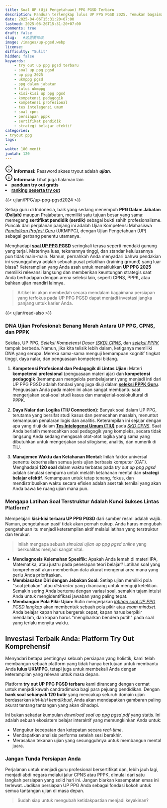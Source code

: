 ```yaml
---
title: Soal UP (Uji Pengetahuan) PPG PGSD Terbaru
description: Panduan terlengkap lulus UP PPG PGSD 2025. Temukan bagaimana persiapan melalui try out 120 soal tidak hanya menjamin kelulusan UKMPPG, tetapi juga mengasah skill untuk ujian CPNS, PPPK, dan tes potensi akademik lainnya. Mulai persiapan Anda di sini.
date: 2025-04-06T15:31:20+07:00
lastmod: 2025-06-26T15:31:20+07:00
comments: true
draft: false 
slug:   #这里要修改
image: /images/up-pgsd.webp
license: 
difficulty: "Sulit"
hidden: false
keywords:  
    - try out up ppg pgsd terbaru
    - soal up ppg pgsd
    - up ppg 2025
    - ukmppg pgsd
    - ppg dalam jabatan
    - lulus ukmppg
    - kisi-kisi up ppg pgsd
    - kompetensi pedagogik
    - kompetensi profesional
    - tes intelegensi umum
    - soal cpns
    - persiapan pppk
    - sertifikat pendidik
    - strategi belajar efektif
categories:
- tryout ppg
tags:
- 
waktu: 180 menit
jumlah: 120 
---
```


<div class="alert alert-info">
  <svg xmlns="http://www.w3.org/2000/svg" width="24" height="24" viewBox="0 0 24 24" fill="none" stroke="currentColor" stroke-width="2" stroke-linecap="round" stroke-linejoin="round" class="feather feather-info"><circle cx="12" cy="12" r="10"></circle><line x1="12" y1="16" x2="12" y2="12"></line>    <line x1="12" y1="8" x2="12.01" y2="8"></line>  </svg>
  <span><strong>Informasi:</strong> Password akses tryout adalah <b><i>ujian</b></i>.</span>
</div>
<div class="alert alert-info">
  <svg xmlns="http://www.w3.org/2000/svg" width="24" height="24" viewBox="0 0 24 24" fill="none" stroke="currentColor" stroke-width="2" stroke-linecap="round" stroke-linejoin="round" class="feather feather-info"><circle cx="12" cy="12" r="10"></circle><line x1="12" y1="16" x2="12" y2="12"></line>    <line x1="12" y1="8" x2="12.01" y2="8"></line>  </svg>
  <span><strong>Informasi:</strong> Lihat juga halaman lain<b> <li><a href="/ujian/cara-ikut-tryout-online-gratis">panduan try out gratis</a></li></b> <b><li><a href="/ujian/ranking-peserta-tryout">ranking peserta try out</a></li></b></span>
</div>



{{< ujian/PPG/up-ppg-pgsd2024 >}}


Setiap guru di Indonesia, baik yang sedang menempuh **PPG Dalam Jabatan (Daljab)** maupun Prajabatan, memiliki satu tujuan besar yang sama: memegang **sertifikat pendidik (serdik)** sebagai bukti sahih profesionalisme. Puncak dari perjalanan panjang ini adalah Ujian Kompetensi Mahasiswa *[Pendidikan Profesi Guru](/mengenal-apa-itu-ppg-guru/)* (UKMPPG), dengan Ujian Pengetahuan (UP) sebagai gerbang penentu utamanya.

Menghadapi **[soal UP PPG PGSD](/ujian/ppg/soal-up-ppg-pgsd-terbaru/)** seringkali terasa seperti mendaki gunung yang terjal. Materinya luas, tekanannya tinggi, dan standar kelulusannya pun tidak main-main. Namun, pernahkah Anda menyadari bahwa pendakian ini sesungguhnya adalah sebuah pusat pelatihan (training ground) yang luar biasa? Keterampilan yang Anda asah untuk menaklukkan **UP PPG 2025** memiliki relevansi langsung dan memberikan keuntungan strategis saat Anda berhadapan dengan arena seleksi lain, seperti CPNS, PPPK, atau bahkan ujian mandiri lainnya.

>Artikel ini akan membedah secara mendalam bagaimana persiapan yang terfokus pada UP PPG PGSD dapat menjadi investasi jangka panjang untuk karier Anda.


{{< ujian/read-also >}}

### DNA Ujian Profesional: Benang Merah Antara UP PPG, CPNS, dan PPPK

Sekilas, UP PPG, *Seleksi Kompetensi Dasar [(SKD) CPNS](/ujian/cpns/try-out-skd-cpns-gratis/)*, dan *[seleksi PPPK](/categories/tryout-pppk/)* tampak berbeda. Namun, jika kita telisik lebih dalam, ketiganya memiliki DNA yang serupa. Mereka sama-sama menguji kemampuan kognitif tingkat tinggi, daya nalar, dan penguasaan kompetensi bidang.

1.  **Kompetensi Profesional dan Pedagogik di Lintas Ujian:** Materi **kompetensi profesional** (penguasaan materi ajar) dan **kompetensi pedagogik** (kemampuan mengelola pembelajaran) yang menjadi inti dari UP PPG PGSD adalah fondasi yang juga diuji dalam **[seleksi PPPK Guru](/categories/tryout-pppk/)**. Penguasaan Anda pada materi ini akan sangat membantu saat mengerjakan soal-soal studi kasus dan manajerial-sosiokultural di PPPK.

2.  **Daya Nalar dan Logika (TIU Connection):** Banyak soal dalam UP PPG, terutama yang bersifat studi kasus dan pemecahan masalah, menuntut kemampuan penalaran logis dan analitis. Keterampilan ini sejajar dengan apa yang diuji dalam **[Tes Intelegensi Umum (TIU)](/categories/tryout-tiu/)** pada *[SKD CPNS](/categories/tryout-cpns/)*. Saat Anda berlatih memecahkan soal pedagogik yang kompleks, secara tidak langsung Anda sedang mengasah otot-otot logika yang sama yang dibutuhkan untuk mengerjakan soal silogisme, analitis, dan numerik di TIU.

3.  **Manajemen Waktu dan Ketahanan Mental:** Inilah faktor universal penentu keberhasilan semua jenis ujian berbasis komputer (CAT). Menghadapi **120 soal** dalam waktu terbatas pada *try out up ppg pgsd* adalah simulasi sempurna untuk melatih ketahanan mental dan **strategi belajar efektif**. Kemampuan untuk tetap tenang, fokus, dan mendistribusikan waktu secara efisien adalah aset tak ternilai yang akan Anda bawa ke ruang ujian mana pun.

### Mengapa Latihan Soal Terstruktur Adalah Kunci Sukses Lintas Platform?

Mempelajari **kisi-kisi terbaru UP PPG PGSD** dari sumber resmi adalah wajib. Namun, pengetahuan pasif tidak akan pernah cukup. Anda harus mengubah pengetahuan itu menjadi keterampilan aktif melalui latihan yang terstruktur dan terukur.

>Inilah mengapa sebuah *simulasi ujian up ppg pgsd online* yang berkualitas menjadi sangat vital:

* **Mendiagnosis Kelemahan Spesifik:** Apakah Anda lemah di materi IPA, Matematika, atau justru pada penerapan teori belajar? Latihan soal yang komprehensif akan memberikan data akurat mengenai area mana yang perlu Anda prioritaskan.
* **Membiasakan Diri dengan Jebakan Soal:** Setiap ujian memiliki pola "soal jebakan" atau *distractor* yang dirancang untuk menguji ketelitian. Semakin sering Anda bertemu dengan variasi soal, semakin tajam intuisi Anda untuk mengidentifikasi jawaban yang paling tepat.
* **Membangun Pola Pikir Ujian:** Rutin mengerjakan *[latihan soal UP PPG PGSD lengkap](/ujian/)* akan membentuk sebuah pola pikir atau *exam mindset*. Anda belajar kapan harus bergerak cepat, kapan harus berpikir mendalam, dan kapan harus "mengibarkan bendera putih" pada soal yang terlalu menyita waktu.

## Investasi Terbaik Anda: Platform Try Out Komprehensif

Menyadari betapa pentingnya sebuah persiapan yang holistik, kami telah membangun sebuah platform yang tidak hanya bertujuan untuk membantu Anda **lulus UKMPPG**, tetapi juga untuk membekali Anda dengan keterampilan yang relevan untuk masa depan.

Platform **try out UP PPG PGSD terbaru** kami dirancang dengan cermat untuk menjadi kawah candradimuka bagi para pejuang pendidikan. Dengan **bank soal sebanyak 120 butir** yang mencakup seluruh domain ujian berdasarkan *kisi-kisi kemdikbud*, Anda akan mendapatkan gambaran paling akurat tentang tantangan yang akan dihadapi.

Ini bukan sekadar kumpulan *download soal up ppg pgsd pdf* yang statis. Ini adalah sebuah ekosistem belajar interaktif yang memungkinkan Anda untuk:
* Mengukur kecepatan dan ketepatan secara *real-time*.
* Mendapatkan analisis performa setelah sesi berakhir.
* Merasakan tekanan ujian yang sesungguhnya untuk membangun mental juara.

### Jangan Tunda Persiapan Anda

Perjalanan untuk menjadi guru profesional bersertifikat dan, lebih jauh lagi, menjadi abdi negara melalui jalur CPNS atau PPPK, dimulai dari satu langkah persiapan yang solid hari ini. Jangan biarkan kesempatan emas ini terlewat. Jadikan persiapan UP PPG Anda sebagai fondasi kokoh untuk semua tantangan ujian di masa depan.

>Sudah siap untuk mengubah ketidakpastian menjadi keyakinan?
